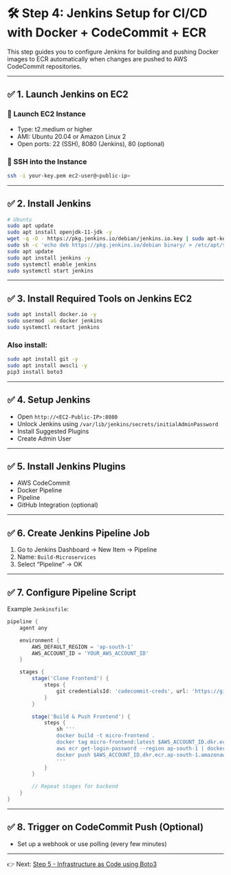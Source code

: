 # 🛠️ Step 4: Jenkins Setup for CI/CD with Docker + CodeCommit + ECR

This step guides you to configure Jenkins for building and pushing Docker images to ECR automatically when changes are pushed to AWS CodeCommit repositories.

---

## ✅ 1. Launch Jenkins on EC2

### 🔸 Launch EC2 Instance
- Type: t2.medium or higher
- AMI: Ubuntu 20.04 or Amazon Linux 2
- Open ports: 22 (SSH), 8080 (Jenkins), 80 (optional)

### 🔸 SSH into the Instance
```bash
ssh -i your-key.pem ec2-user@<public-ip>
```

---

## ✅ 2. Install Jenkins

```bash
# Ubuntu
sudo apt update
sudo apt install openjdk-11-jdk -y
wget -q -O - https://pkg.jenkins.io/debian/jenkins.io.key | sudo apt-key add -
sudo sh -c 'echo deb https://pkg.jenkins.io/debian binary/ > /etc/apt/sources.list.d/jenkins.list'
sudo apt update
sudo apt install jenkins -y
sudo systemctl enable jenkins
sudo systemctl start jenkins
```

---

## ✅ 3. Install Required Tools on Jenkins EC2

```bash
sudo apt install docker.io -y
sudo usermod -aG docker jenkins
sudo systemctl restart jenkins
```

### Also install:
```bash
sudo apt install git -y
sudo apt install awscli -y
pip3 install boto3
```

---

## ✅ 4. Setup Jenkins

- Open `http://<EC2-Public-IP>:8080`
- Unlock Jenkins using `/var/lib/jenkins/secrets/initialAdminPassword`
- Install Suggested Plugins
- Create Admin User

---

## ✅ 5. Install Jenkins Plugins

- AWS CodeCommit
- Docker Pipeline
- Pipeline
- GitHub Integration (optional)

---

## ✅ 6. Create Jenkins Pipeline Job

1. Go to Jenkins Dashboard → New Item → Pipeline
2. Name: `Build-Microservices`
3. Select “Pipeline” → OK

---

## ✅ 7. Configure Pipeline Script

Example `Jenkinsfile`:

```groovy
pipeline {
    agent any

    environment {
        AWS_DEFAULT_REGION = 'ap-south-1'
        AWS_ACCOUNT_ID = 'YOUR_AWS_ACCOUNT_ID'
    }

    stages {
        stage('Clone Frontend') {
            steps {
                git credentialsId: 'codecommit-creds', url: 'https://git-codecommit.ap-south-1.amazonaws.com/v1/repos/micro-frontend'
            }
        }

        stage('Build & Push Frontend') {
            steps {
                sh '''
                docker build -t micro-frontend .
                docker tag micro-frontend:latest $AWS_ACCOUNT_ID.dkr.ecr.ap-south-1.amazonaws.com/micro-frontend
                aws ecr get-login-password --region ap-south-1 | docker login --username AWS --password-stdin $AWS_ACCOUNT_ID.dkr.ecr.ap-south-1.amazonaws.com
                docker push $AWS_ACCOUNT_ID.dkr.ecr.ap-south-1.amazonaws.com/micro-frontend
                '''
            }
        }

        // Repeat stages for backend
    }
}
```

---

## ✅ 8. Trigger on CodeCommit Push (Optional)

- Set up a webhook or use polling (every few minutes)

---

👉 Next: [Step 5 - Infrastructure as Code using Boto3](../05_iac_boto3)